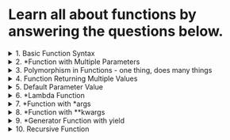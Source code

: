 # Learn all about functions by answering the questions below.


<details>
<summary>
1. Basic Function Syntax
</summary>
Problem: Write a function to calculate and return the square of a number.
</details>


<details>
<summary>
2. *Function with Multiple Parameters
</summary>
Problem: Create a function that takes two numbers as parameters and returns their sum.
</details>


<details>
<summary>
3. Polymorphism in Functions - one thing, does many things
</summary>
Problem: Write a function multiply that multiplies two numbers, but can also accept and multiply strings.
</details>


<details>
<summary>
4. Function Returning Multiple Values
</summary>
Problem: Create a function that returns both the area and circumference of a circle given its radius.
</details>


<details>
<summary>
5. Default Parameter Value
</summary>
Problem: Write a function that greets a user. If no name is provided, it should greet with a default name.
</details>


<details>
<summary>
6. *Lambda Function
</summary>
Problem: Create a lambda function to compute the cube of a number.
</details>


<details>
<summary>
7. *Function with *args
</summary>
Problem: Write a function that takes variable number of arguments and returns their sum.
</details>


<details>
<summary>
8. *Function with **kwargs
</summary>
Problem: Create a function that accepts any number of keyword arguments and prints them in the format key: value.
</details>


<details>
<summary>
9. *Generator Function with yield
</summary>
Problem: Write a generator function that yields even numbers up to a specified limit.
</details>


<details>
<summary>
10. Recursive Function
</summary>
Problem: Create a recursive function to calculate the factorial of a number.
</details>
